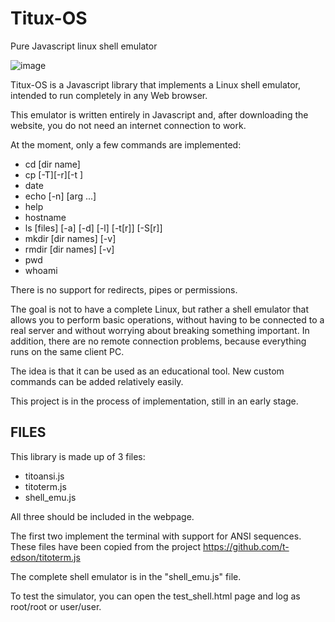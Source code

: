# Titux-OS

Pure Javascript linux shell emulator

![image](https://github.com/user-attachments/assets/893e1c5c-672f-45a5-b2bf-f2210c7c9a88)

Titux-OS is a Javascript library that implements a Linux shell emulator, intended to run completely in any Web browser.

This emulator is written entirely in Javascript and, after downloading the website, you do not need an internet connection to work.

At the moment, only a few commands are implemented:

* cd [dir name]
* cp [-T][-r][-t <dest>] <source> <dest>
* date
* echo [-n] [arg ...]
* help
* hostname
* ls [files] [-a] [-d] [-l] [-t[r]] [-S[r]]
* mkdir [dir names] [-v]
* rmdir [dir names] [-v]
* pwd
* whoami

There is no support for redirects, pipes or permissions.

The goal is not to have a complete Linux, but rather a shell emulator that allows you to 
perform basic operations, without having to be connected to a real server and without 
worrying about breaking something important.  In addition, there are no remote connection 
problems, because everything runs on the same client PC.

The idea is that it can be used as an educational tool. New custom commands can be added relatively easily.

This project is in the process of implementation, still in an early stage.

## FILES 

This library is made up of 3 files:

* titoansi.js
* titoterm.js
* shell_emu.js

All three should be included in the webpage. 

The first two implement the terminal with support for ANSI sequences. These files have been copied from the project https://github.com/t-edson/titoterm.js

The complete shell emulator is in the "shell_emu.js" file.

To test the simulator, you can open the test_shell.html page and log as root/root or user/user.